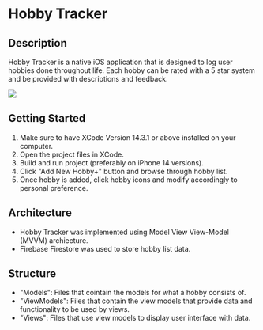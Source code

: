 #  Hobby Tracker

## Description

Hobby Tracker is a native iOS application that is designed to log user hobbies done throughout life. 
Each hobby can be rated with a 5 star system and be provided with descriptions and feedback. 

![](https://github.com/rzheng2019/HobbyTracker/blob/main/HobbyTrackerGIF.gif)

## Getting Started

1. Make sure to have XCode Version 14.3.1 or above installed on your computer.
2. Open the project files in XCode.
3. Build and run project (preferably on iPhone 14 versions).
4. Click "Add New Hobby+" button and browse through hobby list.
5. Once hobby is added, click hobby icons and modify accordingly to personal preference.

## Architecture

- Hobby Tracker was implemented using Model View View-Model (MVVM) archiecture.
- Firebase Firestore was used to store hobby list data.

## Structure

- "Models": Files that cointain the models for what a hobby consists of.
- "ViewModels": Files that contain the view models that provide data and functionality to be used by views.
- "Views": Files that use view models to display user interface with data.


